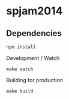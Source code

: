spjam2014
=====

Dependencies
---

```
npm install
```

Development / Watch
```
make watch
```

Building for production

```
make build
```
